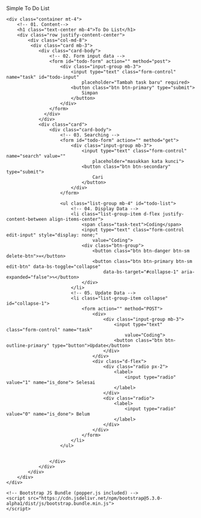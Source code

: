 <!DOCTYPE html>
<html lang="en">

<head>
    <meta charset="UTF-8">
    <meta name="viewport" content="width=device-width, initial-scale=1.0">
    <title>To Do List</title>
    <!-- Bootstrap CSS -->
    <link href="https://cdn.jsdelivr.net/npm/bootstrap@5.3.0-alpha1/dist/css/bootstrap.min.css" rel="stylesheet">
</head>

<body class="bg-light">
    <!-- 00. Navbar -->
    <nav class="navbar navbar-expand-lg navbar-dark bg-dark">
        <div class="container-fluid col-md-7">
            <div class="navbar-brand">Simple To Do List</div>
            <!-- 
            <div class="navbar-collapse justify-content-end" id="navbarNav">
                <ul class="navbar-nav">
                    <li class="nav-item dropdown">
                        <a class="nav-link dropdown-toggle" href="#" id="navbarDropdown" role="button"
                            data-bs-toggle="dropdown" aria-expanded="false">
                            Akun Saya
                        </a>
                        <ul class="dropdown-menu" aria-labelledby="navbarDropdown">
                            <li><a class="dropdown-item" href="#">Logout</a></li>
                            <li><a class="dropdown-item" href="#">Update Data</a></li>
                        </ul>
                    </li>
                </ul>
            </div>
        -->
        </div>
    </nav>
    
    <div class="container mt-4">
        <!-- 01. Content-->
        <h1 class="text-center mb-4">To Do List</h1>
        <div class="row justify-content-center">
            <div class="col-md-8">
             <div class="card mb-3">
                <div class="card-body">
                    <!-- 02. Form input data -->
                    <form id="todo-form" action="" method="post">
                        <div class="input-group mb-3">
                            <input type="text" class="form-control" name="task" id="todo-input"
                                placeholder="Tambah task baru" required>
                            <button class="btn btn-primary" type="submit">
                                Simpan
                            </button>
                        </div>
                    </form>
                  </div>
                </div>
                <div class="card">
                    <div class="card-body">
                        <!-- 03. Searching -->
                        <form id="todo-form" action="" method="get">
                            <div class="input-group mb-3">
                                <input type="text" class="form-control" name="search" value="" 
                                    placeholder="masukkan kata kunci">
                                <button class="btn btn-secondary" type="submit">
                                    Cari
                                </button>
                            </div>
                        </form>
                        
                        <ul class="list-group mb-4" id="todo-list">
                            <!-- 04. Display Data -->
                            <li class="list-group-item d-flex justify-content-between align-items-center">
                                <span class="task-text">Coding</span>
                                <input type="text" class="form-control edit-input" style="display: none;"
                                    value="Coding">
                                <div class="btn-group">
                                    <button class="btn btn-danger btn-sm delete-btn">✕</button>
                                    <button class="btn btn-primary btn-sm edit-btn" data-bs-toggle="collapse"
                                        data-bs-target="#collapse-1" aria-expanded="false">✎</button>
                                </div>
                            </li>
                            <!-- 05. Update Data -->
                            <li class="list-group-item collapse" id="collapse-1">
                                <form action="" method="POST">
                                    <div>
                                        <div class="input-group mb-3">
                                            <input type="text" class="form-control" name="task"
                                                value="Coding">
                                            <button class="btn btn-outline-primary" type="button">Update</button>
                                        </div>
                                    </div>
                                    <div class="d-flex">
                                        <div class="radio px-2">
                                            <label>
                                                <input type="radio" value="1" name="is_done"> Selesai
                                            </label>
                                        </div>
                                        <div class="radio">
                                            <label>
                                                <input type="radio" value="0" name="is_done"> Belum
                                            </label>
                                        </div>
                                    </div>
                                </form>
                            </li>
                        </ul>
                        
                        
                    </div>
                </div>
            </div>
        </div>
    </div>

    <!-- Bootstrap JS Bundle (popper.js included) -->
    <script src="https://cdn.jsdelivr.net/npm/bootstrap@5.3.0-alpha1/dist/js/bootstrap.bundle.min.js">
    </script>

</body>

</html>
